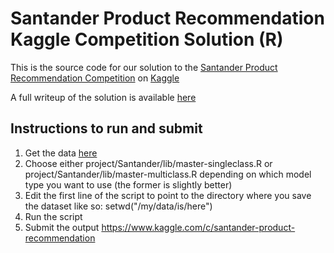 # Santander Product Recommendation Kaggle Competition Solution (R)

This is the source code for our solution to the [Santander Product Recommendation Competition](https://www.kaggle.com/c/santander-product-recommendation) on [Kaggle](www.kaggle.com)

A full writeup of the solution is available [here](http://alanpryorjr.com/Kaggle-Competition-Santander-Solution/)

## Instructions to run and submit
1. Get the data [here](https://www.kaggle.com/c/santander-product-recommendation/data)
2. Choose either project/Santander/lib/master-singleclass.R or project/Santander/lib/master-multiclass.R depending on which model type you want to use (the former is slightly better)
3. Edit the first line of the script to point to the directory where you save the dataset like so: setwd("/my/data/is/here")  
4. Run the script
5. Submit the output https://www.kaggle.com/c/santander-product-recommendation
  

      
